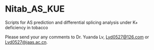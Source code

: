 # Nitab_AS_KUE

Scripts for AS prediction and differential splicing analysis under K+ deficiency in tobacco

Please send your any comments to Dr. Yuanda Lv, Lyd0527@126.com or Lyd0527@jaas.ac.cn.
